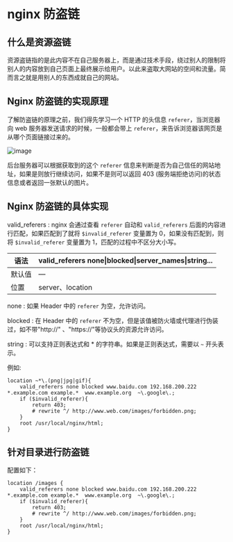 # nginx 防盗链

## 什么是资源盗链

资源盗链指的是此内容不在自己服务器上，而是通过技术手段，绕过别人的限制将别人的内容放到自己页面上最终展示给用户。以此来盗取大网站的空间和流量。简而言之就是用别人的东西成就自己的网站。

## Nginx 防盗链的实现原理

了解防盗链的原理之前，我们得先学习一个 HTTP 的头信息 `referer`，当浏览器向 web 服务器发送请求的时候，一般都会带上 `referer`，来告诉浏览器该网页是从哪个页面链接过来的。

![image](https://github.com/TomatoZ7/notes-of-tz/blob/master/images/nginx_anti_leech1.png)

后台服务器可以根据获取到的这个 `referer` 信息来判断是否为自己信任的网站地址，如果是则放行继续访问，如果不是则可以返回 403 (服务端拒绝访问)的状态信息或者返回一张默认的图片。

## Nginx 防盗链的具体实现

valid_referers : nginx 会通过查看 `referer` 自动和 `valid_referers` 后面的内容进行匹配，如果匹配到了就将 `$invalid_referer` 变量置为 0，如果没有匹配到，则将 `$invalid_referer` 变量置为 1，匹配的过程中不区分大小写。

| 语法   | valid_referers none\|blocked\|server_names\|string... |
| ------ | ----------------------------------------------------- |
| 默认值 | —                                                     |
| 位置   | server、location                                      |

none : 如果 Header 中的 `referer` 为空，允许访问。

blocked : 在 Header 中的 `referer` 不为空，但是该值被防火墙或代理进行伪装过，如不带"http://" 、"https://"等协议头的资源允许访问。

string : 可以支持正则表达式和 * 的字符串。如果是正则表达式，需要以 `~` 开头表示。

例如:

```
location ~*\.(png|jpg|gif){
    valid_referers none blocked www.baidu.com 192.168.200.222 *.example.com example.*  www.example.org  ~\.google\.;
    if ($invalid_referer){
        return 403;
        # rewrite ^/ http://www.web.com/images/forbidden.png;
    }
    root /usr/local/nginx/html;
}
```

## 针对目录进行防盗链

配置如下：

```
location /images {
    valid_referers none blocked www.baidu.com 192.168.200.222 *.example.com example.*  www.example.org  ~\.google\.;
    if ($invalid_referer){
        return 403;
        # rewrite ^/ http://www.web.com/images/forbidden.png;
    }
    root /usr/local/nginx/html;
}
```